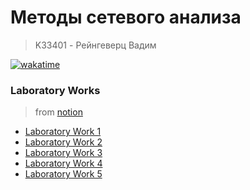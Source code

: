 # Методы сетевого анализа
> K33401 - Рейнгеверц Вадим

[![wakatime](https://wakatime.com/badge/github/LiprikON2/Methods-of-Network-Analysis.svg)](https://wakatime.com/badge/github/LiprikON2/Methods-of-Network-Analysis)


### Laboratory Works
> from [notion](https://stellar-freesia-197.notion.site/04139cf81b1b4f2f89a870b0e79499df)

- [Laboratory Work 1](Laboratory%20Work%201)
- [Laboratory Work 2](Laboratory%20Work%202)
- [Laboratory Work 3](Laboratory%20Work%203)
- [Laboratory Work 4](Laboratory%20Work%204)
- [Laboratory Work 5](Laboratory%20Work%205)
